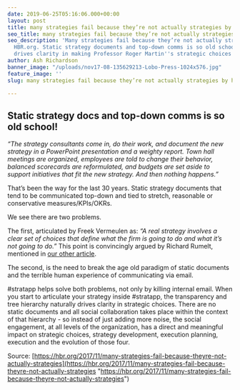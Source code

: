 ```yaml
---
date: 2019-06-25T05:16:06.000+00:00
layout: post
title: many strategies fail because they’re not actually strategies by HBR.org
seo_title: many strategies fail because they’re not actually strategies by HBR.org
seo_description: 'Many strategies fail because they’re not actually strategies by
  HBR.org. Static strategy documents and top-down comms is so old school. #stratapp
  drives clarity in making Professor Roger Martin''s strategic choices.'
author: Ash Richardson
banner_image: "/uploads/nov17-08-135629213-Lobo-Press-1024x576.jpg"
feature_image: ''
slug: many strategies fail because they’re not actually strategies by hbr org

---
```

## Static strategy docs and top-down comms is so old school! 

_“The strategy consultants come in, do their work, and document the new strategy in a PowerPoint presentation and a weighty report. Town hall meetings are organized, employees are told to change their behavior, balanced scorecards are reformulated, and budgets are set aside to support initiatives that fit the new strategy. And then nothing happens.”_

That’s been the way for the last 30 years. Static strategy documents that tend to be communicated top-down and tied to stretch, reasonable or conservative measures/KPIs/OKRs.

We see there are two problems.

The first, articulated by Freek Vermeulen as: _“A real strategy involves a clear set of choices that define what the firm is going to do and what it’s not going to do.”_ This point is convincingly argued by Richard Rumelt, mentioned in [our other article](https://stratapp.ai/good-strategy-bad-strategy-by-richard-rumelt/ "Good Strategy Bad Strategy by Richard Rumelt").

The second, is the need to break the age old paradigm of static documents and the terrible human experience of communicating via email.

\#stratapp helps solve both problems, not only by killing internal email. When you start to articulate your strategy inside #stratapp, the transparency and tree hierarchy naturally drives clarity in strategic choices. There are no static documents and all social collaboration takes place within the context of that hierarchy - so instead of just adding more noise, the social engagement, at all levels of the organization, has a direct and meaningful impact on strategic choices, strategy development, execution planning, execution and the evolution of those four.

Source: [https://hbr.org/2017/11/many-strategies-fail-because-theyre-not-actually-strategies](https://hbr.org/2017/11/many-strategies-fail-because-theyre-not-actually-strategies "https://hbr.org/2017/11/many-strategies-fail-because-theyre-not-actually-strategies")
